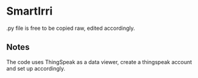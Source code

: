 # SmartIrri
.py file is free to be copied raw, edited accordingly.
## Notes
The code uses ThingSpeak as a data viewer, create a thingspeak account and set up accordingly.
